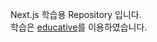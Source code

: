 Next.js 학습용 Repository 입니다.  
학습은 [educative](https://www.educative.io/courses/next-js-build-react-apps)를 이용하였습니다.
